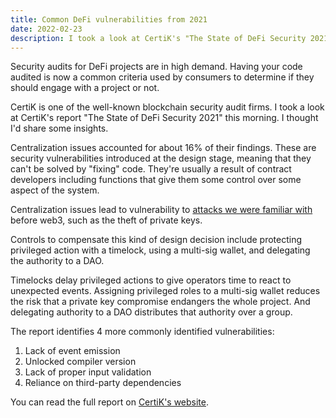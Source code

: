 ```yaml
---
title: Common DeFi vulnerabilities from 2021
date: 2022-02-23
description: I took a look at CertiK's "The State of DeFi Security 2021" this morning. I thought I'd share some insights.
---
```


Security audits for DeFi projects are in high demand. Having your code audited is now a common criteria used by consumers to determine if they should engage with a project or not.

CertiK is one of the well-known blockchain security audit firms. I took a look at CertiK's report "The State of DeFi Security 2021" this morning. I thought I'd share some insights.

Centralization issues accounted for about 16% of their findings. These are security vulnerabilities introduced at the design stage, meaning that they can't be solved by "fixing" code. They're usually a result of contract developers including functions that give them some control over some aspect of the system.

Centralization issues lead to vulnerability to [attacks we were familiar with](smart-contract-risk-is-not-your-only-risk) before web3, such as the theft of private keys.

Controls to compensate this kind of design decision include protecting privileged action with a timelock, using a multi-sig wallet, and delegating the authority to a DAO.

Timelocks delay privileged actions to give operators time to react to unexpected events. Assigning privileged roles to a multi-sig wallet reduces the risk that a private key compromise endangers the whole project. And delegating authority to a DAO distributes that authority over a group.

The report identifies 4 more commonly identified vulnerabilities:

1. Lack of event emission
2. Unlocked compiler version
3. Lack of proper input validation
4. Reliance on third-party dependencies

You can read the full report on [CertiK's website](https://certik-2.hubspotpagebuilder.com/the-state-of-defi-security-2021).
